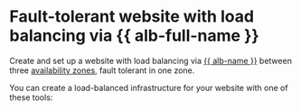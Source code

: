 
# Fault-tolerant website with load balancing via {{ alb-full-name }}


Create and set up a website with load balancing via [{{ alb-name }}](../../application-load-balancer/concepts/index.md) between three [availability zones](../../overview/concepts/geo-scope.md), fault tolerant in one zone.

You can create a load-balanced infrastructure for your website with one of these tools:
